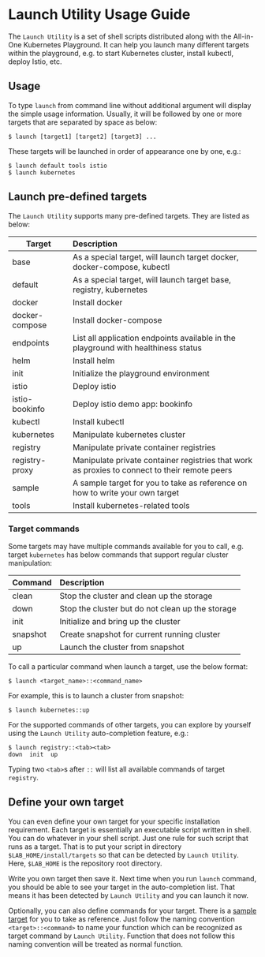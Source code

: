 # Launch Utility Usage Guide

The `Launch Utility` is a set of shell scripts distributed along with the All-in-One Kubernetes Playground. It can help you launch many different targets within the playground, e.g. to start Kubernetes cluster, install kubectl, deploy Istio, etc.

## Usage

To type `launch` from command line without additional argument will display the simple usage information. Usually, it will be followed by one or more targets that are separated by space as below:
```shell
$ launch [target1] [target2] [target3] ...
```

These targets will be launched in order of appearance one by one, e.g.:
```shell
$ launch default tools istio
$ launch kubernetes
```

## Launch pre-defined targets

The `Launch Utility` supports many pre-defined targets. They are listed as below:

| Target				| Description
| ---- 					|:----
|base						| As a special target, will launch target docker, docker-compose, kubectl
|default				| As a special target, will launch target base, registry, kubernetes
|docker					| Install docker
|docker-compose	| Install docker-compose
|endpoints			| List all application endpoints available in the playground with healthiness status
|helm						| Install helm
|init						| Initialize the playground environment
|istio					| Deploy istio
|istio-bookinfo	| Deploy istio demo app: bookinfo
|kubectl				| Install kubectl
|kubernetes			| Manipulate kubernetes cluster
|registry				| Manipulate private container registries
|registry-proxy	| Manipulate private container registries that work as proxies to connect to their remote peers
|sample					| A sample target for you to take as reference on how to write your own target
|tools					| Install kubernetes-related tools

### Target commands

Some targets may have multiple commands available for you to call, e.g. target `kubernetes` has below commands that support regular cluster manipulation:

| Command				| Description
| ---- 					|:----
|clean					| Stop the cluster and clean up the storage
|down						| Stop the cluster but do not clean up the storage
|init						| Initialize and bring up the cluster
|snapshot				| Create snapshot for current running cluster
|up							| Launch the cluster from snapshot

To call a particular command when launch a target, use the below format:
```shell
$ launch <target_name>::<command_name>
```

For example, this is to launch a cluster from snapshot:
```shell
$ launch kubernetes::up
```

For the supported commands of other targets, you can explore by yourself using the `Launch Utility` auto-completion feature, e.g.:
```shell
$ launch registry::<tab><tab>
down  init  up
```

Typing two `<tab>`s after `::` will list all available commands of target `registry`.

## Define your own target

You can even define your own target for your specific installation requirement. Each target is essentially an executable script written in shell. You can do whatever in your shell script. Just one rule for such script that runs as a target. That is to put your script in directory `$LAB_HOME/install/targets` so that can be detected by `Launch Utility`. Here, `$LAB_HOME` is the repository root directory.

Write you own target then save it. Next time when you run `launch` command, you should be able to see your target in the auto-completion list. That means it has been detected by `Launch Utility` and you can launch it now.

Optionally, you can also define commands for your target. There is a [sample target](/install/targets/sample.sh) for you to take as reference. Just follow the naming convention `<target>::<command>` to name your function which can be recognized as target command by `Launch Utility`. Function that does not follow this naming convention will be treated as normal function.
